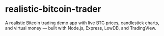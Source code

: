# realistic-bitcoin-trader
A realistic Bitcoin trading demo app with live BTC prices, candlestick charts, and virtual money — built with Node.js, Express, LowDB, and TradingView.
